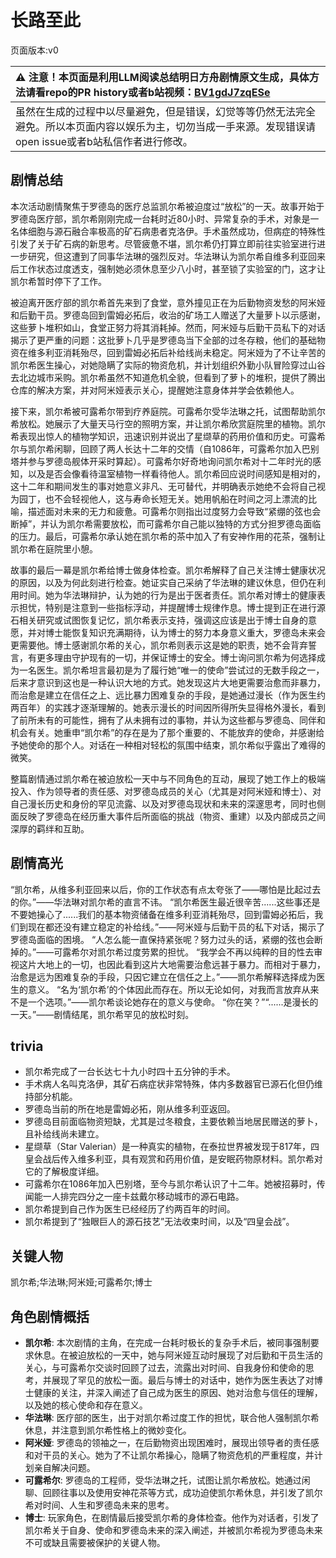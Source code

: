 # 长路至此
页面版本:v0
 

| :warning: 注意！本页面是利用LLM阅读总结明日方舟剧情原文生成，具体方法请看repo的PR history或者b站视频：[BV1gdJ7zqESe](https://www.bilibili.com/video/BV1gdJ7zqESe/)         |
|:----------------------------|
| 虽然在生成的过程中以尽量避免，但是错误，幻觉等等仍然无法完全避免。所以本页面内容以娱乐为主，切勿当成一手来源。发现错误请open issue或者b站私信作者进行修改。|



## 剧情总结
本次活动剧情聚焦于罗德岛的医疗总监凯尔希被迫度过“放松”的一天。故事开始于罗德岛医疗部，凯尔希刚刚完成一台耗时近80小时、异常复杂的手术，对象是一名体细胞与源石融合率极高的矿石病患者克洛伊。手术虽然成功，但病症的特殊性引发了关于矿石病的新思考。尽管疲惫不堪，凯尔希仍打算立即前往实验室进行进一步研究，但这遭到了同事华法琳的强烈反对。华法琳认为凯尔希自维多利亚回来后工作状态过度透支，强制她必须休息至少八小时，甚至锁了实验室的门，这才让凯尔希暂时停下了工作。

被迫离开医疗部的凯尔希首先来到了食堂，意外撞见正在为后勤物资发愁的阿米娅和后勤干员。罗德岛回到雷姆必拓后，收治的矿场工人赠送了大量萝卜以示感谢，这些萝卜堆积如山，食堂正努力将其消耗掉。然而，阿米娅与后勤干员私下的对话揭示了更严重的问题：这批萝卜几乎是罗德岛当下全部的过冬存粮，他们的基础物资在维多利亚消耗殆尽，回到雷姆必拓后补给线尚未稳定。阿米娅为了不让辛苦的凯尔希医生操心，对她隐瞒了实际的物资危机，并计划组织外勤小队冒险穿过山谷去北边城市采购。凯尔希虽然不知道危机全貌，但看到了萝卜的堆积，提供了腾出仓库的解决方案，并对阿米娅表示关心，提醒她注意身体并学会依赖他人。

接下来，凯尔希被可露希尔带到疗养庭院。可露希尔受华法琳之托，试图帮助凯尔希放松。她展示了大量天马行空的照明方案，并让凯尔希欣赏庭院里的植物。凯尔希表现出惊人的植物学知识，迅速识别并说出了星缬草的药用价值和历史。可露希尔与凯尔希闲聊，回顾了两人长达十二年的交情（自1086年，可露希尔加入巴别塔并参与罗德岛舰体开采时算起）。可露希尔好奇地询问凯尔希对十二年时光的感知，以及是否会像看待温室植物一样看待他人。凯尔希回应说时间感知是相对的，这十二年和期间发生的事对她意义非凡、无可替代，并明确表示她绝不会将自己视为园丁，也不会轻视他人，这与寿命长短无关。她用帆船在时间之河上漂流的比喻，描述面对未来的无力和疲惫。可露希尔则指出过度努力会导致“紧绷的弦也会断掉”，并认为凯尔希需要放松，而可露希尔自己能以独特的方式分担罗德岛面临的压力。最后，可露希尔承认她在凯尔希的茶中加入了有安神作用的花茶，强制让凯尔希在庭院里小憩。

故事的最后一幕是凯尔希给博士做身体检查。凯尔希解释了自己关注博士健康状况的原因，以及为何此刻进行检查。她证实自己采纳了华法琳的建议休息，但仍在利用时间。她为华法琳辩护，认为她的行为是出于医者责任。凯尔希对博士的健康表示担忧，特别是注意到一些指标浮动，并提醒博士规律作息。博士提到正在进行源石相关研究或试图恢复记忆，凯尔希表示支持，强调这应该是出于博士自身的意愿，并对博士能恢复知识充满期待，认为博士的努力本身意义重大，罗德岛未来会更需要他。博士感谢凯尔希的关心，凯尔希则表示这是她的职责，她不会背弃誓言，有更多理由守护现有的一切，并保证博士的安全。博士询问凯尔希为何选择成为一名医生。凯尔希坦言最初是为了履行她“唯一的使命”尝试过的无数手段之一，后来才意识到这也是一种认识大地的方式。她发现这片大地更需要治愈而非暴力，而治愈是建立在信任之上、远比暴力困难复杂的手段，是她通过漫长（作为医生约两百年）的实践才逐渐理解的。她表示漫长的时间因所得所失显得格外漫长，看到了前所未有的可能性，拥有了从未拥有过的事物，并认为这些都与罗德岛、同伴和机会有关。她重申“凯尔希”的存在是为了那个重要的、不能放弃的使命，并感谢给予她使命的那个人。对话在一种相对轻松的氛围中结束，凯尔希似乎露出了难得的微笑。

整篇剧情通过凯尔希在被迫放松一天中与不同角色的互动，展现了她工作上的极端投入、作为领导者的责任感、对罗德岛成员的关心（尤其是对阿米娅和博士）、对自己漫长历史和身份的罕见流露、以及对罗德岛现状和未来的深邃思考，同时也侧面反映了罗德岛在经历重大事件后所面临的挑战（物资、重建）以及内部成员之间深厚的羁绊和互助。
## 剧情高光
“凯尔希，从维多利亚回来以后，你的工作状态有点太夸张了——哪怕是比起过去的你。”——华法琳对凯尔希的直言不讳。
“凯尔希医生最近很辛苦......这些事还是不要她操心了......我们的基本物资储备在维多利亚消耗殆尽，回到雷姆必拓后，我们到现在都还没有建立稳定的补给线。”——阿米娅与后勤干员的私下对话，揭示了罗德岛面临的困境。
“人怎么能一直保持紧张呢？努力过头的话，紧绷的弦也会断掉的。”——可露希尔对凯尔希过度劳累的担忧。
“我学会不再以纯粹的目的性去审视这片大地上的一切，也因此看到这片大地需要治愈远甚于暴力。而相对于暴力，治愈是远为困难复杂的手段，只因它建立在信任之上。”——凯尔希解释选择成为医生的意义。
“名为‘凯尔希’的个体因此而存在。所以无论如何，对我而言放弃从来不是一个选项。”——凯尔希谈论她存在的意义与使命。
“你在笑？”“......是漫长的一天。”——剧情结尾，凯尔希罕见的放松时刻。
## trivia
*   凯尔希完成了一台长达七十九小时四十五分钟的手术。
*   手术病人名叫克洛伊，其矿石病症状非常特殊，体内多数器官已源石化但仍维持部分机能。
*   罗德岛当前的所在地是雷姆必拓，刚从维多利亚返回。
*   罗德岛目前面临物资短缺，尤其是过冬粮食，主要依赖当地居民赠送的萝卜，且补给线尚未建立。
*   星缬草（Star Valerian）是一种真实的植物，在泰拉世界被发现于817年，四皇会战后传入维多利亚，具有观赏和药用价值，是安眠药物原材料。凯尔希对它的了解极度详细。
*   可露希尔在1086年加入巴别塔，至今与凯尔希认识了十二年。她被招募时，传闻能一人排完四分之一座卡兹戴尔移动城市的源石电路。
*   凯尔希提到自己作为医生已经经历了约两百年的时间。
*   凯尔希提到了“独眼巨人的源石技艺”无法收束时间，以及“四皇会战”。
## 关键人物
凯尔希;华法琳;阿米娅;可露希尔;博士
## 角色剧情概括
-   **凯尔希**: 本次剧情的主角，在完成一台耗时极长的复杂手术后，被同事强制要求休息。在被迫放松的一天中，她与阿米娅互动时展现了对后勤和干员生活的关心，与可露希尔交谈时回顾了过去，流露出对时间、自我身份和使命的思考，并展现了罕见的放松一面。最后与博士的对话中，她作为医生表达了对博士健康的关注，并深入阐述了自己成为医生的原因、她对治愈与信任的理解，以及她的核心使命和存在意义。
-   **华法琳**: 医疗部的医生，出于对凯尔希过度工作的担忧，联合他人强制凯尔希休息，并注意到凯尔希性格上的微妙变化。
-   **阿米娅**: 罗德岛的领袖之一，在后勤物资出现困难时，展现出领导者的责任感和对干员的关心。她为了不让凯尔希操心，隐瞒了物资危机的严重程度，并计划亲自解决问题。
-   **可露希尔**: 罗德岛的工程师，受华法琳之托，试图让凯尔希放松。她通过闲聊、回顾往事以及使用安神花茶等方式，成功迫使凯尔希休息，并引发了凯尔希对时间、人生和罗德岛未来的思考。
-   **博士**: 玩家角色，在剧情最后接受凯尔希的身体检查。他作为对话者，引发了凯尔希关于自身、使命和罗德岛未来的深入阐述，并被凯尔希视为罗德岛未来不可或缺且需要被保护的关键人物。